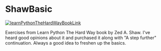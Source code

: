 # ShawBasic

[![learnPythonTheHardWayBookLink](https://www.swiatksiazki.pl/media/catalog/product/cache/d91ed0412f8a502f4d50e5381dd20aed/1/5/1599906403615.jpg)](https://www.swiatksiazki.pl/learn-python-3-the-hard-way-6403615-ksiazka.html)

Exercises from Learn Python The Hard Way book by Zed A. Shaw. I've heard good opinions about it and purchased it along with "A step further" continuation. Always a good idea to freshen up the basics.
